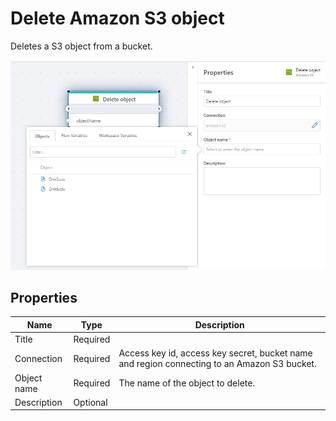 # Delete Amazon S3 object

Deletes a S3 object from a bucket.

![img](../../../../images/flow/delete-object.png)

## Properties

| Name             | Type      |Description                                             |
|------------------|-----------|--------------------------------------------------------|
| Title            | Required  |      |
| Connection       | Required  | Access key id, access key secret, bucket name and region connecting to an Amazon S3 bucket.       |
| Object name        | Required  | The name of the object to delete. |
| Description | Optional | |
